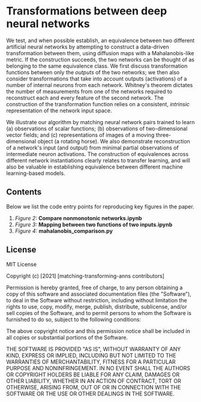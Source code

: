 # Transformations between deep neural networks

We test, and when possible establish, an equivalence between two different artificial neural networks by attempting to construct a data-driven transformation between them, using diffusion maps with a Mahalanobis-like metric. If the construction succeeds, the two networks can be thought of as belonging to the same equivalence class. We first discuss transformation functions between only the *outputs* of the two networks; we then also consider transformations that take into account outputs (activations) of a number of internal neurons from each network. Whitney's theorem dictates the number of measurements from one of the networks required to reconstruct each and every feature of the second network.
The construction of the transformation function relies on a consistent, *intrinsic* representation of the network input space.

We illustrate our algorithm by matching neural network pairs trained to learn (a) observations of scalar functions; (b) observations of two-dimensional vector fields; and (c) representations of images of a moving three-dimensional object (a rotating horse). We also demonstrate reconstruction of a network's input (and output) from minimal partial observations of intermediate neuron activations. The construction of equivalences across different network instantiations clearly relates to transfer learning, and will also be valuable in establishing equivalence between different machine learning-based models.

## Contents
Below we list the code entry points for reproducing key figures in the paper.

1. _Figure 2:_ **Compare nonmonotonic networks.ipynb**
2. _Figure 3:_ **Mapping between two functions of two inputs.ipynb**
3. _Figure 4:_ **mahalanobis_comparison.py**

## License

MIT License

Copyright (c) [2021] [matching-transforming-anns contributors]

Permission is hereby granted, free of charge, to any person obtaining a copy
of this software and associated documentation files (the "Software"), to deal
in the Software without restriction, including without limitation the rights
to use, copy, modify, merge, publish, distribute, sublicense, and/or sell
copies of the Software, and to permit persons to whom the Software is
furnished to do so, subject to the following conditions:

The above copyright notice and this permission notice shall be included in all
copies or substantial portions of the Software.

THE SOFTWARE IS PROVIDED "AS IS", WITHOUT WARRANTY OF ANY KIND, EXPRESS OR
IMPLIED, INCLUDING BUT NOT LIMITED TO THE WARRANTIES OF MERCHANTABILITY,
FITNESS FOR A PARTICULAR PURPOSE AND NONINFRINGEMENT. IN NO EVENT SHALL THE
AUTHORS OR COPYRIGHT HOLDERS BE LIABLE FOR ANY CLAIM, DAMAGES OR OTHER
LIABILITY, WHETHER IN AN ACTION OF CONTRACT, TORT OR OTHERWISE, ARISING FROM,
OUT OF OR IN CONNECTION WITH THE SOFTWARE OR THE USE OR OTHER DEALINGS IN THE
SOFTWARE.
